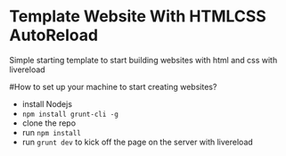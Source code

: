 # Template Website With HTMLCSS AutoReload
Simple starting template to start building websites with html and css with livereload

#How to set up your machine to start creating websites?
- install Nodejs
- `npm install grunt-cli -g`
- clone the repo
- run `npm install`
- run `grunt dev` to kick off the page on the server with livereload
